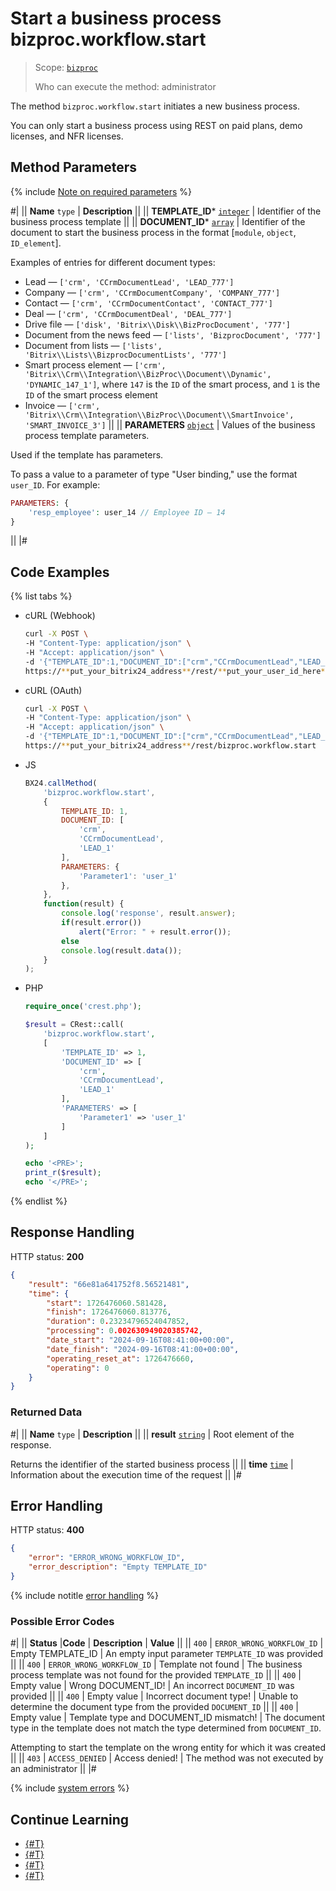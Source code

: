 # Start a business process bizproc.workflow.start

> Scope: [`bizproc`](../scopes/permissions.md)
>
> Who can execute the method: administrator

The method `bizproc.workflow.start` initiates a new business process.

You can only start a business process using REST on paid plans, demo licenses, and NFR licenses.

## Method Parameters

{% include [Note on required parameters](../../_includes/required.md) %}

#|
|| **Name**
`type` | **Description** ||
|| **TEMPLATE_ID***
[`integer`](../data-types.md) | Identifier of the business process template ||
|| **DOCUMENT_ID***
[`array`](../data-types.md) | Identifier of the document to start the business process in the format [`module`, `object`, `ID_element`].

Examples of entries for different document types:

- Lead — `['crm', 'CCrmDocumentLead', 'LEAD_777']`
- Company — `['crm', 'CCrmDocumentCompany', 'COMPANY_777']`
- Contact — `['crm', 'CCrmDocumentContact', 'CONTACT_777']`
- Deal — `['crm', 'CCrmDocumentDeal', 'DEAL_777']`
- Drive file — `['disk', 'Bitrix\\Disk\\BizProcDocument', '777']`
- Document from the news feed — `['lists', 'BizprocDocument', '777']`
- Document from lists — `['lists', 'Bitrix\\Lists\\BizprocDocumentLists', '777']`
- Smart process element — `['crm', 'Bitrix\\Crm\\Integration\\BizProc\\Document\\Dynamic', 'DYNAMIC_147_1']`, where `147` is the `ID` of the smart process, and `1` is the `ID` of the smart process element
- Invoice — `['crm', 'Bitrix\\Crm\\Integration\\BizProc\\Document\\SmartInvoice', 'SMART_INVOICE_3']`
||
|| **PARAMETERS**
[`object`](../data-types.md) | Values of the business process template parameters.

Used if the template has parameters.

To pass a value to a parameter of type "User binding," use the format `user_ID`. For example:

```php
PARAMETERS: {
    'resp_employee': user_14 // Employee ID — 14
}
```
||
|#

## Code Examples

{% list tabs %}

- cURL (Webhook)

    ```bash
    curl -X POST \
    -H "Content-Type: application/json" \
    -H "Accept: application/json" \
    -d '{"TEMPLATE_ID":1,"DOCUMENT_ID":["crm","CCrmDocumentLead","LEAD_1"],"PARAMETERS":{"Parameter1":"user_1"}}' \
    https://**put_your_bitrix24_address**/rest/**put_your_user_id_here**/**put_your_webhook_here**/bizproc.workflow.start
    ```

- cURL (OAuth)

    ```bash
    curl -X POST \
    -H "Content-Type: application/json" \
    -H "Accept: application/json" \
    -d '{"TEMPLATE_ID":1,"DOCUMENT_ID":["crm","CCrmDocumentLead","LEAD_1"],"PARAMETERS":{"Parameter1":"user_1"},"auth":"**put_access_token_here**"}' \
    https://**put_your_bitrix24_address**/rest/bizproc.workflow.start
    ```

- JS

    ```js
    BX24.callMethod(	
        'bizproc.workflow.start',
        {
            TEMPLATE_ID: 1,
            DOCUMENT_ID: [
                'crm',
                'CCrmDocumentLead',
                'LEAD_1'
            ],
            PARAMETERS: {
                'Parameter1': 'user_1'
            },
        },
        function(result) {
            console.log('response', result.answer);
            if(result.error())
                alert("Error: " + result.error());
            else
            console.log(result.data());
        }
    );
    ```

- PHP

    ```php
    require_once('crest.php');

    $result = CRest::call(
        'bizproc.workflow.start',
        [
            'TEMPLATE_ID' => 1,
            'DOCUMENT_ID' => [
                'crm',
                'CCrmDocumentLead',
                'LEAD_1'
            ],
            'PARAMETERS' => [
                'Parameter1' => 'user_1'
            ]
        ]
    );

    echo '<PRE>';
    print_r($result);
    echo '</PRE>';
    ```

{% endlist %}

## Response Handling

HTTP status: **200**

```json
{
    "result": "66e81a641752f8.56521481",
    "time": {
        "start": 1726476060.581428,
        "finish": 1726476060.813776,
        "duration": 0.23234796524047852,
        "processing": 0.002630949020385742,
        "date_start": "2024-09-16T08:41:00+00:00",
        "date_finish": "2024-09-16T08:41:00+00:00",
        "operating_reset_at": 1726476660,
        "operating": 0
    }
}
```

### Returned Data

#|
|| **Name**
`type` | **Description** ||
|| **result**
[`string`](../data-types.md) | Root element of the response.

Returns the identifier of the started business process ||
|| **time**
[`time`](../data-types.md) | Information about the execution time of the request ||
|#

## Error Handling

HTTP status: **400**

```json
{
    "error": "ERROR_WRONG_WORKFLOW_ID",
    "error_description": "Empty TEMPLATE_ID"
}
```

{% include notitle [error handling](../../_includes/error-info.md) %}

### Possible Error Codes

#|
|| **Status** |**Code** | **Description** | **Value** ||
|| `400` | `ERROR_WRONG_WORKFLOW_ID` | Empty TEMPLATE_ID | An empty input parameter `TEMPLATE_ID` was provided ||
|| `400` | `ERROR_WRONG_WORKFLOW_ID` | Template not found | The business process template was not found for the provided `TEMPLATE_ID` ||
|| `400` | Empty value | Wrong DOCUMENT_ID! | An incorrect `DOCUMENT_ID` was provided ||
|| `400` | Empty value | Incorrect document type! | Unable to determine the document type from the provided `DOCUMENT_ID` ||
|| `400` | Empty value | Template type and DOCUMENT_ID mismatch! | The document type in the template does not match the type determined from `DOCUMENT_ID`.

Attempting to start the template on the wrong entity for which it was created ||
|| `403` | `ACCESS_DENIED` | Access denied! | The method was not executed by an administrator ||
|#

{% include [system errors](../../_includes/system-errors.md) %}

## Continue Learning 

- [{#T}](./index.md)
- [{#T}](./bizproc-workflow-instances.md)
- [{#T}](./bizproc-workflow-terminate.md)
- [{#T}](./bizproc-workflow-kill.md)